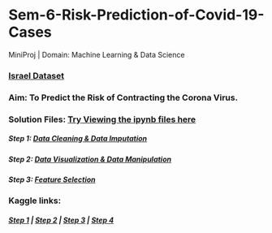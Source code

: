 # Sem-6-Risk-Prediction-of-Covid-19-Cases
 MiniProj | Domain: Machine Learning & Data Science
 
### [Israel Dataset](https://data.gov.il/dataset/covid-19/resource/d337959a-020a-4ed3-84f7-fca182292308)

### Aim: To Predict the Risk of Contracting the Corona Virus.

### Solution Files: [Try Viewing the ipynb files here](https://nbviewer.jupyter.org/)
##### Step 1: [Data Cleaning & Data Imputation](MP-1-Data-Clean.ipynb)
##### Step 2: [Data Visualization & Data Manipulation](MP-2-Data-Visuals.ipynb)
##### Step 3: [Feature Selection](MP-3-Feature-Selection.ipynb)

### Kaggle links:
##### [Step 1](https://www.kaggle.com/mykeysid10/mp-data-cleaning) | [Step 2](https://www.kaggle.com/rutujavaidya/mp-data-visualization) | [Step 3](https://www.kaggle.com/atharvchaudhari/mp-feature-selection) | [Step 4](https://www.kaggle.com/omkarpatil0217/mp-data-modeling)




